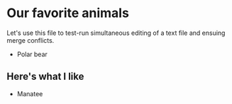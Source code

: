 # Our favorite animals

Let's use this file to test-run simultaneous editing of a text file and ensuing merge conflicts.

- Polar bear

## Here's what I like

- Manatee

